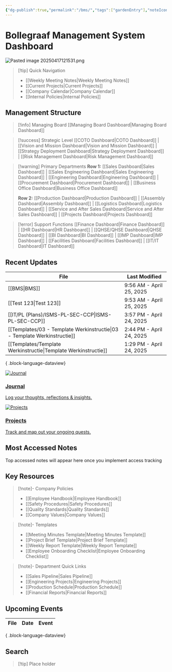 ```yaml
---
{"dg-publish":true,"permalink":"/bms/","tags":["gardenEntry"],"noteIcon":"1"}
---
```


# Bollegraaf Management System Dashboard


![Pasted image 20250417121531.png](/img/user/attachments/Pasted%20image%2020250417121531.png)

> [!tip] Quick Navigation
> 
> - [[Weekly Meeting Notes\|Weekly Meeting Notes]]
> - [[Current Projects\|Current Projects]]
> - [[Company Calendar\|Company Calendar]]
> - [[Internal Policies\|Internal Policies]]
## Management Structure

> [!info] Managing Board [[Managing Board Dashboard\|Managing Board Dashboard]]

> [!success] Strategic Level [[COTO Dashboard\|COTO Dashboard]] | [[Vision and Mission Dashboard\|Vision and Mission Dashboard]] | [[Strategy Deployment Dashboard\|Strategy Deployment Dashboard]] | [[Risk Management Dashboard\|Risk Management Dashboard]]

> [!warning] Primary Departments **Row 1:** [[Sales Dashboard\|Sales Dashboard]] | [[Sales Engineering Dashboard\|Sales Engineering Dashboard]] | [[Engineering Dashboard\|Engineering Dashboard]] | [[Procurement Dashboard\|Procurement Dashboard]] | [[Business Office Dashboard\|Business Office Dashboard]]
> 
> **Row 2:** [[Production Dashboard\|Production Dashboard]] | [[Assembly Dashboard\|Assembly Dashboard]] | [[Logistics Dashboard\|Logistics Dashboard]] | [[Service and After Sales Dashboard\|Service and After Sales Dashboard]] | [[Projects Dashboard\|Projects Dashboard]]

> [!error] Support Functions [[Finance Dashboard\|Finance Dashboard]] | [[HR Dashboard\|HR Dashboard]] | [[QHSE/QHSE Dashboard\|QHSE Dashboard]] | [[BI Dashboard\|BI Dashboard]] | [[IMP Dashboard\|IMP Dashboard]] | [[Facilities Dashboard\|Facilities Dashboard]] | [[IT/IT Dashboard\|IT Dashboard]]
## Recent Updates
| File                                                                        | Last Modified            |
| --------------------------------------------------------------------------- | ------------------------ |
| [[BMS\|BMS]]                                                             | 9:56 AM - April 25, 2025 |
| [[Test 123\|Test 123]]                                                   | 9:53 AM - April 25, 2025 |
| [[IT/PL (Plans)/ISMS-PL-SEC-CCP\|ISMS-PL-SEC-CCP]]                       | 3:57 PM - April 24, 2025 |
| [[Templates/03 - Template Werkinstructie\|03 - Template Werkinstructie]] | 2:44 PM - April 24, 2025 |
| [[Templates/Template Werkinstructie\|Template Werkinstructie]]           | 1:29 PM - April 24, 2025 |

{ .block-language-dataview}

<div class="flashcard-grid grid-2">
  <div class="flashcard">
    <a href="Test 123">
      <div class="flashcard-image">
        <img src="/IMG/BRS.png" alt="Journal">
      </div>
      <div class="flashcard-content">
        <h3>Journal</h3>
        <p>Log your thoughts, reflections & insights.</p>
      </div>
    </a>
  </div>

  <div class="flashcard">
    <a href="Projects">
      <div class="flashcard-image">
        <img src="/img/projects.png" alt="Projects">
      </div>
      <div class="flashcard-content">
        <h3>Projects</h3>
        <p>Track and map out your ongoing quests.</p>
      </div>
    </a>
  </div>
</div>

## Most Accessed Notes

<p><span>Top accessed notes will appear here once you implement access tracking</span></p>

## Key Resources

> [!note]- Company Policies
> 
> - [[Employee Handbook\|Employee Handbook]]
> - [[Safety Procedures\|Safety Procedures]]
> - [[Quality Standards\|Quality Standards]]
> - [[Company Values\|Company Values]]

> [!note]- Templates
> 
> - [[Meeting Minutes Template\|Meeting Minutes Template]]
> - [[Project Brief Template\|Project Brief Template]]
> - [[Weekly Report Template\|Weekly Report Template]]
> - [[Employee Onboarding Checklist\|Employee Onboarding Checklist]]

> [!note]- Department Quick Links
> 
> - [[Sales Pipeline\|Sales Pipeline]]
> - [[Engineering Projects\|Engineering Projects]]
> - [[Production Schedule\|Production Schedule]]
> - [[Financial Reports\|Financial Reports]]

## Upcoming Events

| File | Date | Event |
| ---- | ---- | ----- |

{ .block-language-dataview}








## Search

> [!tip] Place holder